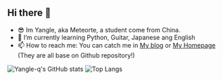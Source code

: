 ## Hi there 👋

- 😎 Im Yangle, aka Meteorte, a student come from China.
- 🌱 I’m currently learning Python, Guitar, Japanese ang English
- 📫 How to reach me: You can catch me in [My blog](https://blog.lemonstar.me) or [My Homepage](https://lemonstar.me) (They are all base on Github repository!)
<!--
**yangle-q/yangle-q** is a ✨ _special_ ✨ repository because its `README.md` (this file) appears on your GitHub profile.

Here are some ideas to get you started:

- 🔭 I’m currently working on ...
- 🌱 I’m currently learning ...
- 👯 I’m looking to collaborate on ...
- 🤔 I’m looking for help with ...
- 💬 Ask me about ...
- 📫 How to reach me: ...
- 😄 Pronouns: ...
- ⚡ Fun fact: ...
-->
![Yangle-q's GitHub stats](https://github-readme-stats.vercel.app/api?username=yangle-q&show_icons=true)
![Top Langs](https://github-readme-stats.vercel.app/api/top-langs/?username=yangle-q&layout=compact)
